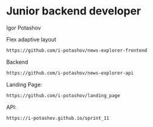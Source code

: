 # Junior backend developer
Igor Potashov

Flex adaptive layout
```sh
https://github.com/i-potashov/news-explorer-frontend
```
Backend
```sh
https://github.com/i-potashov/news-explorer-api
```
Landing Page:
```sh
https://github.com/i-potashov/landing_page
```
API:
```sh
https://i-potashov.github.io/sprint_11
```
